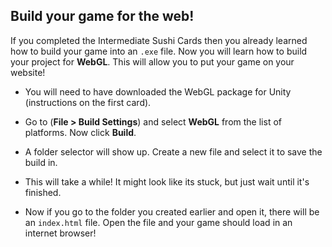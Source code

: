 ## Build your game for the web!

If you completed the Intermediate Sushi Cards then you already learned how to build your game into an `.exe` file. Now you will learn how to build your project for **WebGL**. This will allow you to put your game on your website!

+ You will need to have downloaded the WebGL package for Unity (instructions on the first card).

+ Go to (**File > Build Settings**) and select **WebGL** from the list of platforms. Now click **Build**.

+ A folder selector will show up. Create a new file and select it to save the build in.

+ This will take a while! It might look like its stuck, but just wait until it's finished.

+ Now if you go to the folder you created earlier and open it, there will be an `index.html` file. Open the file and your game should load in an internet browser!
